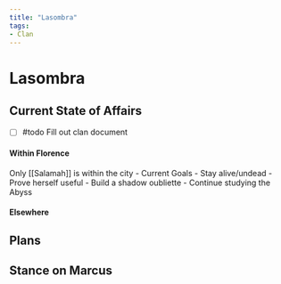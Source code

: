 ```yaml
---
title: "Lasombra"
tags:
- Clan
---
```


# Lasombra
## Current State of Affairs
- [ ] #todo Fill out clan document

#### Within Florence
Only [[Salamah]] is within the city
	- Current Goals
		- Stay alive/undead
		- Prove herself useful
		- Build a shadow oubliette
		- Continue studying the Abyss

#### Elsewhere

## Plans

## Stance on Marcus